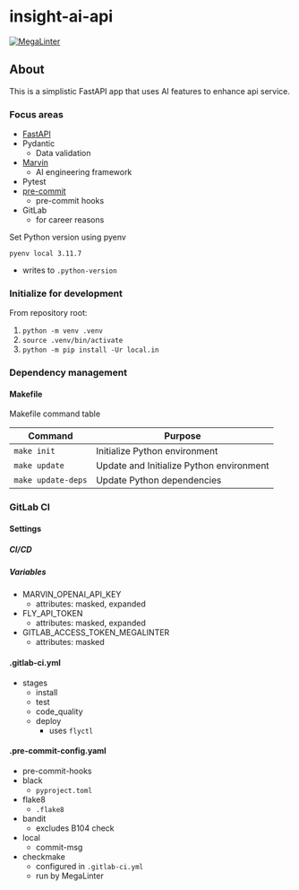 # insight-ai-api

[![MegaLinter](https://github.com/johndutchover/insight-ai-api/actions/workflows/mega-linter.yml/badge.svg)](https://github.com/johndutchover/insight-ai-api/actions/workflows/mega-linter.yml)

## About

This is a simplistic FastAPI app that uses AI features to enhance api service.

### Focus areas

- [FastAPI](https://github.com/tiangolo/fastapi)
- Pydantic
    - Data validation
- [Marvin](https://github.com/prefecthq/marvin)
    - AI engineering framework
- Pytest
- [pre-commit](https://github.com/pre-commit/pre-commit)
    - pre-commit hooks
- GitLab
    - for career reasons

Set Python version using pyenv

`pyenv local 3.11.7`

- writes to `.python-version`

### Initialize for development

From repository root:

1. `python -m venv .venv`
2. `source .venv/bin/activate`
3. `python -m pip install -Ur local.in`

### Dependency management

#### Makefile

Makefile command table

| Command            | Purpose                                  |
|--------------------|------------------------------------------|
| `make init`        | Initialize Python environment            |
| `make update`      | Update and Initialize Python environment |
| `make update-deps` | Update Python dependencies               |

### GitLab CI

#### Settings

##### CI/CD

##### Variables

- MARVIN_OPENAI_API_KEY
    - attributes: masked, expanded
- FLY_API_TOKEN
    - attributes: masked, expanded
- GITLAB_ACCESS_TOKEN_MEGALINTER
  - attributes: masked

#### .gitlab-ci.yml

- stages
    - install
    - test
    - code_quality
    - deploy
        - uses `flyctl`

#### .pre-commit-config.yaml

- pre-commit-hooks
- black
  - `pyproject.toml`
- flake8
  - `.flake8`
- bandit
  - excludes B104 check
- local
  - commit-msg
- checkmake
  - configured in `.gitlab-ci.yml`
  - run by MegaLinter
